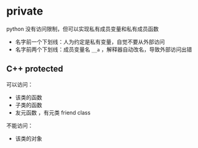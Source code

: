# private

python 没有访问限制，但可以实现私有成员变量和私有成员函数

* 名字前一个下划线：人为约定是私有变量，自觉不要从外部访问
* 名字前两个下划线：成员变量名 `__a` ，解释器自动改名，导致外部访问出错

## C++ protected

可以访问：

* 该类的函数
* 子类的函数
* 友元函数 ，有元类 friend class

不能访问：

* 该类的对象


